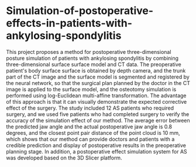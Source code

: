# Simulation-of-postoperative-effects-in-patients-with-ankylosing-spondylitis
This project proposes a method for postoperative three-dimensional posture simulation of patients with ankylosing spondylitis by combining three-dimensional surface surface model and CT data. The preoperative patient's body surface surface is obtained by depth camera, and the trunk part of the CT image and the surface model is segmented and registered by the neural network, so that the surgical plan planned by the doctor in the CT image is applied to the surface model, and the osteotomy simulation is performed using log-Euclidean multi-affine transformation. The advantage of this approach is that it can visually demonstrate the expected corrective effect of the surgery. The study included 12 AS patients who required surgery, and we used five patients who had completed surgery to verify the accuracy of the simulation effect of our method. The average error between the predicted jaw angle and the actual postoperative jaw angle is 0.8 degrees, and the closest point pair distance of the point cloud is 10 mm, which shows that our method can provide doctors and patients with a credible prediction and display of postoperative results in the preoperative planning stage. In addition, a postoperative effect simulation system for AS was developed based on the 3D Slicer platform.
